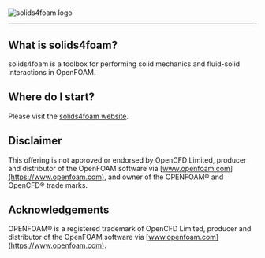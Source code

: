 # <!-- solids4foam -->

![solids4foam logo](solids4foamLogoName.png)

---

## What is solids4foam?

solids4foam is a toolbox for performing solid mechanics and fluid-solid
interactions in OpenFOAM.

## Where do I start?

Please visit the [solids4foam website](https://solids4foam.github.io).

## Disclaimer

This offering is not approved or endorsed by OpenCFD Limited, producer and
distributor of the OpenFOAM software via
[www.openfoam.com](https://www.openfoam.com), and owner of the OPENFOAM® and
OpenCFD® trade marks.

## Acknowledgements

OPENFOAM® is a registered trademark of OpenCFD Limited, producer and
distributor of the OpenFOAM software via
[www.openfoam.com](https://www.openfoam.com).
